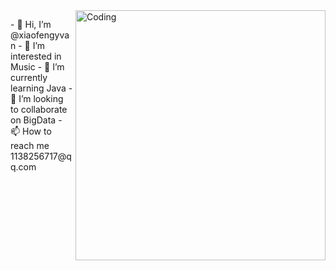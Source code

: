 <img align="right" alt="Coding" width="400" src="https://miro.medium.com/max/680/0*7Q3yvSIv_t0ioJ-Z.gif"/>
<p align="left">
- 👋 Hi, I’m @xiaofengyvan
- 👀 I’m interested in Music
- 🌱 I’m currently learning Java
- 💞️ I’m looking to collaborate on BigData
- 📫 How to reach me 1138256717@qq.com
</p>
<!---
xiaofengyvan/xiaofengyvan is a ✨ special ✨ repository because its `README.md` (this file) appears on your GitHub profile.
You can click the Preview link to take a look at your changes.
--->
